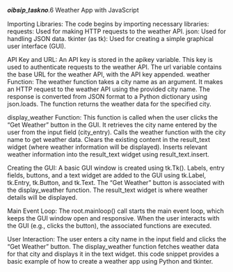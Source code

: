 𝒐𝒊𝒃𝒔𝒊𝒑_𝒕𝒂𝒔𝒌𝒏𝒐.6 Weather App with JavaScript

Importing Libraries:
The code begins by importing necessary libraries:
requests: Used for making HTTP requests to the weather API.
json: Used for handling JSON data.
tkinter (as tk): Used for creating a simple graphical user interface (GUI).



API Key and URL:
An API key is stored in the apikey variable. This key is used to authenticate requests to the weather API.
The url variable contains the base URL for the weather API, with the API key appended.
weather Function:
The weather function takes a city name as an argument.
It makes an HTTP request to the weather API using the provided city name.
The response is converted from JSON format to a Python dictionary using json.loads.
The function returns the weather data for the specified city.



display_weather Function:
This function is called when the user clicks the “Get Weather” button in the GUI.
It retrieves the city name entered by the user from the input field (city_entry).
Calls the weather function with the city name to get weather data.
Clears the existing content in the result_text widget (where weather information will be displayed).
Inserts relevant weather information into the result_text widget using result_text.insert.



Creating the GUI:
A basic GUI window is created using tk.Tk().
Labels, entry fields, buttons, and a text widget are added to the GUI using tk.Label, tk.Entry, tk.Button, and tk.Text.
The “Get Weather” button is associated with the display_weather function.
The result_text widget is where weather details will be displayed.




Main Event Loop:
The root.mainloop() call starts the main event loop, which keeps the GUI window open and responsive.
When the user interacts with the GUI (e.g., clicks the button), the associated functions are executed.



User Interaction:
The user enters a city name in the input field and clicks the “Get Weather” button.
The display_weather function fetches weather data for that city and displays it in the text widget. this code snippet provides a basic example of how to create a weather app using Python and tkinter. 
